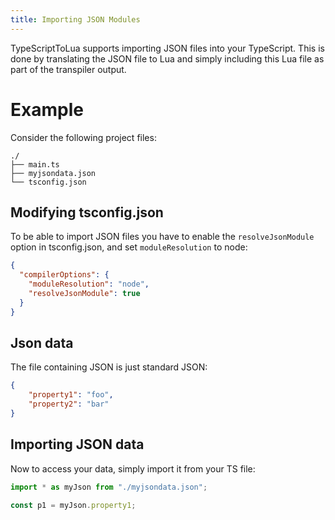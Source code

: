 ```yaml
---
title: Importing JSON Modules
---
```


TypeScriptToLua supports importing JSON files into your TypeScript. This is done by translating the JSON file to Lua and simply including this Lua file as part of the transpiler output.

# Example

Consider the following project files:


```
./
├── main.ts
├── myjsondata.json
└── tsconfig.json
```

## Modifying tsconfig.json

To be able to import JSON files you have to enable the `resolveJsonModule` option in tsconfig.json, and set `moduleResolution` to node:

```json title=tsconfig.json
{
  "compilerOptions": {
    "moduleResolution": "node",
    "resolveJsonModule": true
  }
}
```

## Json data

The file containing JSON is just standard JSON:

```json title=myjsondata.json
{
    "property1": "foo",
    "property2": "bar"
}
```

## Importing JSON data

Now to access your data, simply import it from your TS file:

```ts title=main.ts
import * as myJson from "./myjsondata.json";

const p1 = myJson.property1;
```
